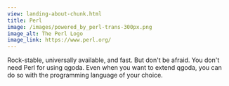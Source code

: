 ```yaml
---
view: landing-about-chunk.html
title: Perl
image: /images/powered_by_perl-trans-300px.png
image_alt: The Perl Logo
image_link: https://www.perl.org/
---
```

Rock-stable, universally available, and fast. But don't be afraid. You don't need Perl for using qgoda. Even when you want to extend qgoda, you can do so with the programming language of your choice.
